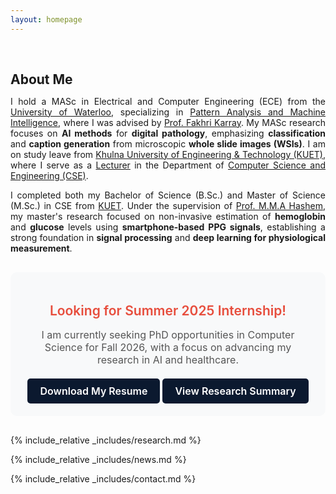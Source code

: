 ```yaml
---
layout: homepage
---
```


<h1 id="about-me"></h1>
<h2 style="margin: 60px 0px 10px;">About Me</h2>

<p style="text-align: justify;">
I hold a MASc in Electrical and Computer Engineering (ECE) from the <a href="https://uwaterloo.ca/">University of Waterloo</a>, specializing in <a href="https://uwaterloo.ca/centre-pattern-analysis-machine-intelligence/">Pattern Analysis and Machine Intelligence</a>, where I was advised by <a href="https://uwaterloo.ca/scholar/karray">Prof. Fakhri Karray</a>. My MASc research focuses on <strong>AI methods</strong> for <strong>digital pathology</strong>, emphasizing <strong>classification</strong> and <strong>caption generation</strong> from microscopic <strong>whole slide images (WSIs)</strong>. I am on study leave from <a href="https://www.kuet.ac.bd/">Khulna University of Engineering & Technology (KUET)</a>, where I serve as a <a href="https://www.kuet.ac.bd/cse/raju_taslim">Lecturer</a> in the Department of <a href="https://www.kuet.ac.bd/dept/cse">Computer Science and Engineering (CSE)</a>.
</p>

<p style="text-align: justify;">
  I completed both my Bachelor of Science (B.Sc.) and Master of Science (M.Sc.) in CSE from <a href="https://www.kuet.ac.bd" target="_blank" rel="noopener noreferrer">KUET</a>. Under the supervision of <a href="https://scholar.google.com/citations?user=zLdETScAAAAJ&hl=en">Prof. M.M.A Hashem</a>, my master's research focused on non-invasive estimation of <strong>hemoglobin</strong> and <strong>glucose</strong> levels using <strong>smartphone-based PPG signals</strong>, establishing a strong foundation in <strong>signal processing</strong> and <strong>deep learning for physiological measurement</strong>.
</p>

<!-- My research lies at the intersection of **privacy compliance** and **formal verification** -- with a special focus on building privacy-secured systems that satisfies system specification requirement. My research interests include **privacy compliance**, **formal verification**, **security**, and **large language models**.
<!-- , **3D geometry models**, and **medical imaging**. -->

<!-- Previously, I successfully completed my graduate studies in Computer Science at the [University of New Brunswick](https://unb.ca/), Canada. During my time pursuing my graduate studies, I served as a Graduate Research Assistant at the [Canadian Institute of Cybersecurity](https://www.unb.ca/cic/). My research interests spanned the Internet of Things (IoT), Anomaly Detection, and Security under the supevision of Professor [Ali Ghorbani](https://www.cs.unb.ca/people/ghorbani). My biography is [here](./biography/).
 --> 

<!-- <strong style="color:#e74d3c; font-weight:600"><strong style="color:#e74d3c; font-weight:600">I am currently looking for summer 2025 internship positions which I hope will help hone my skills and attain industry experience. You can find my resume  [here](./assets/resume_summarized_2025.pdf).</strong> --> 


<div class="call-to-action">
  <h2 style="color: #e74d3c; font-weight: 600; margin-bottom: 10px;">
    Looking for Summer 2025 Internship!
  </h2>
  <p style="font-size: 16px; color: #555; margin-bottom: 20px;">
I am currently seeking PhD opportunities in Computer Science for Fall 2026, with a focus on advancing my research in AI and healthcare.
  </p>
   <a href="./assets/resume_summarized_2025.pdf" download class="resume-button">
    Download My Resume
  </a> 
  <a href="./assets/cv.pdf" download class="resume-button">
      View Research Summary
  </a>
</div>

<!-- <div class="call-to-action">
  <h2 style="color: #e74d3c; font-weight: 600; margin-bottom: 10px;">
    Looking for Summer 2025 Internship!
  </h2>
  <p style="font-size: 16px; color: #555; margin-bottom: 20px;">
    I am currently looking for summer 2025 internship positions which I hope will help hone my skills and attain industry experience.
  </p>
    <div class="button-container">
    <a href="./assets/cv.pdf" target="_blank" class="resume-button">
      View My Resume
    </a>
    <a href="./assets/research_summary.pdf" target="_blank" class="resume-button">
      View Research Summary
    </a>
  </div>
</div> -->

{% include_relative _includes/research.md %}

{% include_relative _includes/news.md %}

{% include_relative _includes/contact.md %}

<style>
@keyframes blink {
  0% { opacity: 1; }
  50% { opacity: 0; }
  100% { opacity: 1; }
}

.blinking-text {
  animation: blink 1.5s infinite;
}

.resume-button {
  display: inline-block;
  padding: 10px 20px;
  font-size: 16px;
  font-weight: 600;
  color: #fff;
  background-color: #0b192f;
  border-radius: 5px;
  text-decoration: none;
  transition: background-color 0.3s ease;
}

.resume-button:hover {
  background-color: #64ffda;
}

.call-to-action {
  background-color: #f8f9fa;
  padding: 20px;
  text-align: center;
  border-radius: 10px;
  margin: 30px 0;
  transition: transform 0.3s ease, box-shadow 0.3s ease;
}

.call-to-action:hover {
  transform: scale(1.02);
  box-shadow: 0 4px 15px rgba(0, 0, 0, 0.1);
}
</style>
